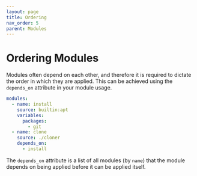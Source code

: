 ```yaml
---
layout: page
title: Ordering
nav_order: 5
parent: Modules
---
```


# Ordering Modules

Modules often depend on each other, and therefore it is required to dictate the order in which they are applied. This can be achieved using the `depends_on` attribute in your module usage.

```yaml
modules:
  - name: install
    source: builtin:apt
    variables:
      packages:
        - git
  - name: clone
    source: ./cloner
    depends_on:
      - install
```

The `depends_on` attribute is a list of all modules (by `name`) that the module depends on being applied before it can be applied itself.

